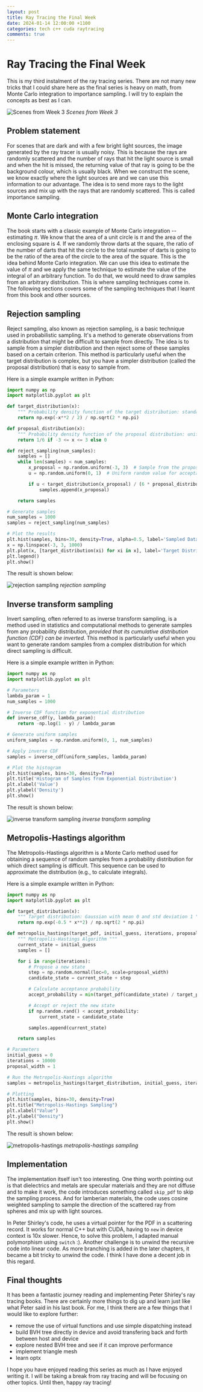 ```yaml
---
layout: post
title: Ray Tracing the Final Week
date: 2024-01-14 12:00:00 +1100
categories: tech c++ cuda raytracing
comments: true
---
```


# Ray Tracing the Final Week

This is my third instalment of the ray tracing series. There are not many new tricks that I could share here as the final series is heavy on math, from Monte Carlo integration to importance sampling. I will try to explain the concepts as best as I can.

![Scenes from Week 3](/assets/img/wk3-scenes-concat.jpg)
_Scenes from Week 3_

## Problem statement

For scenes that are dark and with a few bright light sources, the image generated by the ray tracer is usually noisy. This is because the rays are randomly scattered and the number of rays that hit the light source is small and when the hit is missed, the returning value of that ray is going to be the background colour, which is usually black. When we construct the scene, we know exactly where the light sources are and we can use this information to our advantage. The idea is to send more rays to the light sources and mix up with the rays that are randomly scattered. This is called importance sampling.

## Monte Carlo integration

The book starts with a classic example of Monte Carlo integration -- estimating $\pi$. We know that the area of a unit circle is $\pi$ and the area of the enclosing square is 4. If we randomly throw darts at the square, the ratio of the number of darts that hit the circle to the total number of darts is going to be the ratio of the area of the circle to the area of the square. This is the idea behind Monte Carlo integration. We can use this idea to estimate the value of $\pi$ and we apply the same technique to estimate the value of the integral of an arbitrary function. To do that, we would need to draw samples from an arbitrary distribution. This is where sampling techniques come in. The following sections covers some of the sampling techniques that I learnt from this book and other sources.

## Rejection sampling

Reject sampling, also known as rejection sampling, is a basic technique used in probabilistic sampling. It's a method to generate observations from a distribution that might be difficult to sample from directly. The idea is to sample from a simpler distribution and then reject some of these samples based on a certain criterion. This method is particularly useful when the target distribution is complex, but you have a simpler distribution (called the proposal distribution) that is easy to sample from.

Here is a simple example written in Python:

```python
import numpy as np
import matplotlib.pyplot as plt

def target_distribution(x):
    """ Probability density function of the target distribution: standard normal distribution """
    return np.exp(-x**2 / 2) / np.sqrt(2 * np.pi)

def proposal_distribution(x):
    """ Probability density function of the proposal distribution: uniform distribution between -3 and 3 """
    return 1/6 if -3 <= x <= 3 else 0

def reject_sampling(num_samples):
    samples = []
    while len(samples) < num_samples:
        x_proposal = np.random.uniform(-3, 3)  # Sample from the proposal distribution
        u = np.random.uniform(0, 1)  # Uniform random value for acceptance criterion

        if u < target_distribution(x_proposal) / (6 * proposal_distribution(x_proposal)):
            samples.append(x_proposal)

    return samples

# Generate samples
num_samples = 1000
samples = reject_sampling(num_samples)

# Plot the results
plt.hist(samples, bins=30, density=True, alpha=0.5, label='Sampled Data')
x = np.linspace(-3, 3, 1000)
plt.plot(x, [target_distribution(xi) for xi in x], label='Target Distribution')
plt.legend()
plt.show()
```

The result is shown below:

![rejection sampling](/assets/img/rejection-sampling.png)
_rejection sampling_

## Inverse transform sampling

Invert sampling, often referred to as inverse transform sampling, is a method used in statistics and computational methods to generate samples from any probability distribution, _provided that its cumulative distribution function (CDF) can be inverted_. This method is particularly useful when you want to generate random samples from a complex distribution for which direct sampling is difficult.

Here is a simple example written in Python:

```python
import numpy as np
import matplotlib.pyplot as plt

# Parameters
lambda_param = 1
num_samples = 1000

# Inverse CDF function for exponential distribution
def inverse_cdf(y, lambda_param):
    return -np.log(1 - y) / lambda_param

# Generate uniform samples
uniform_samples = np.random.uniform(0, 1, num_samples)

# Apply inverse CDF
samples = inverse_cdf(uniform_samples, lambda_param)

# Plot the histogram
plt.hist(samples, bins=30, density=True)
plt.title('Histogram of Samples from Exponential Distribution')
plt.xlabel('Value')
plt.ylabel('Density')
plt.show()
```

The result is shown below:

![inverse transform sampling](/assets/img/inverse-transform-sampling.png)
_inverse transform sampling_

## Metropolis-Hastings algorithm

The Metropolis-Hastings algorithm is a Monte Carlo method used for obtaining a sequence of random samples from a probability distribution for which direct sampling is difficult. This sequence can be used to approximate the distribution (e.g., to calculate integrals).

Here is a simple example written in Python:

```python
import numpy as np
import matplotlib.pyplot as plt

def target_distribution(x):
    """ Target distribution: Gaussian with mean 0 and std deviation 1 """
    return np.exp(-0.5 * x**2) / np.sqrt(2 * np.pi)

def metropolis_hastings(target_pdf, initial_guess, iterations, proposal_width):
    """ Metropolis-Hastings Algorithm """
    current_state = initial_guess
    samples = []

    for i in range(iterations):
        # Propose a new state
        step = np.random.normal(loc=0, scale=proposal_width)
        candidate_state = current_state + step

        # Calculate acceptance probability
        accept_probability = min(target_pdf(candidate_state) / target_pdf(current_state), 1)

        # Accept or reject the new state
        if np.random.rand() < accept_probability:
            current_state = candidate_state

        samples.append(current_state)

    return samples

# Parameters
initial_guess = 0
iterations = 10000
proposal_width = 1

# Run the Metropolis-Hastings algorithm
samples = metropolis_hastings(target_distribution, initial_guess, iterations, proposal_width)

# Plotting
plt.hist(samples, bins=30, density=True)
plt.title("Metropolis-Hastings Sampling")
plt.xlabel("Value")
plt.ylabel("Density")
plt.show()
```

The result is shown below:

![metropolis-hastings](/assets/img/metropolis-hastings.png)
_metropolis-hastings sampling_

## Implementation

The implementation itself isn't too interesting. One thing worth pointing out is that dielectrics and metals are specular materials and they are not diffuse and to make it work, the code introduces something called `skip_pdf` to skip the sampling process. And for lamberian materials, the code uses cosine weighted sampling to sample the direction of the scattered ray from spheres and mix up with light sources.

In Peter Shirley's code, he uses a virtual pointer for the PDF in a scattering record. It works for normal C++ but with CUDA, having to `new` in device context is 10x slower. Hence, to solve this problem, I adapted manual polymorphism using `switch` :). Another challenge is to unwind the recursive code into linear code. As more branching is added in the later chapters, it became a bit tricky to unwind the code. I think I have done a decent job in this regard.

## Final thoughts

It has been a fantastic journey reading and implementing Peter Shirley's ray tracing books. There are certainly more things to dig up and learn just like what Peter said in his last book. For me, I think there are a few things that I would like to explore further:

- remove the use of virtual functions and use simple dispatching instead
- build BVH tree directly in device and avoid transfering back and forth between host and device
- explore nested BVH tree and see if it can improve performance
- implement triangle mesh
- learn optx

I hope you have enjoyed reading this series as much as I have enjoyed writing it. I will be taking a break from ray tracing and will be focusing on other topics. Until then, happy ray tracing!

